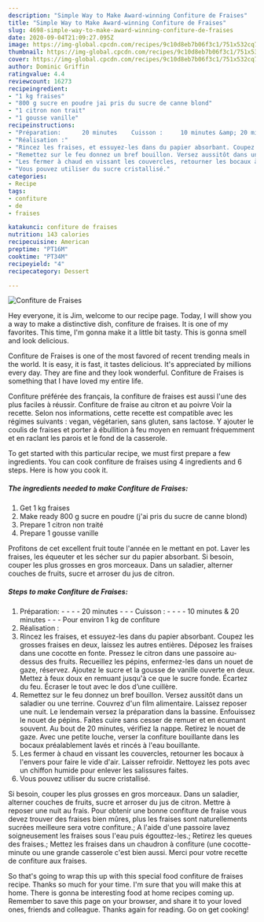 ```yaml
---
description: "Simple Way to Make Award-winning Confiture de Fraises"
title: "Simple Way to Make Award-winning Confiture de Fraises"
slug: 4698-simple-way-to-make-award-winning-confiture-de-fraises
date: 2020-09-04T21:09:27.095Z
image: https://img-global.cpcdn.com/recipes/9c10d8eb7b06f3c1/751x532cq70/confiture-de-fraises-photo-principale-de-la-recette.jpg
thumbnail: https://img-global.cpcdn.com/recipes/9c10d8eb7b06f3c1/751x532cq70/confiture-de-fraises-photo-principale-de-la-recette.jpg
cover: https://img-global.cpcdn.com/recipes/9c10d8eb7b06f3c1/751x532cq70/confiture-de-fraises-photo-principale-de-la-recette.jpg
author: Dominic Griffin
ratingvalue: 4.4
reviewcount: 16273
recipeingredient:
- "1 kg fraises"
- "800 g sucre en poudre jai pris du sucre de canne blond"
- "1 citron non trait"
- "1 gousse vanille"
recipeinstructions:
- "Préparation:      20 minutes    Cuisson :     10 minutes &amp; 20 minutes    Pour environ 1 kg de confiture"
- "Réalisation :"
- "Rincez les fraises, et essuyez-les dans du papier absorbant. Coupez les grosses fraises en deux, laissez les autres entières. Déposez les fraises dans une cocotte en fonte. Pressez le citron dans une passoire au-dessus des fruits. Recueillez les pépins, enfermez-les dans un nouet de gaze, réservez. Ajoutez le sucre et la gousse de vanille ouverte en deux. Mettez à feux doux en remuant jusqu&#39;à ce que le sucre fonde. Écartez du feu. Écraser le tout avec le dos d’une cuillère."
- "Remettez sur le feu donnez un bref bouillon. Versez aussitôt dans un saladier ou une terrine. Couvrez d&#39;un film alimentaire. Laissez reposer une nuit. Le lendemain versez la préparation dans la bassine. Enfouissez le nouet de pépins. Faites cuire sans cesser de remuer et en écumant souvent. Au bout de 20 minutes, vérifiez la nappe. Retirez le nouet de gaze. Avec une petite louche, verser la confiture bouillante dans les bocaux préalablement lavés et rincés à l&#39;eau bouillante."
- "Les fermer à chaud en vissant les couvercles, retourner les bocaux à l&#39;envers pour faire le vide d&#39;air. Laisser refroidir. Nettoyez les pots avec un chiffon humide pour enlever les salissures faites."
- "Vous pouvez utiliser du sucre cristallisé."
categories:
- Recipe
tags:
- confiture
- de
- fraises

katakunci: confiture de fraises 
nutrition: 143 calories
recipecuisine: American
preptime: "PT16M"
cooktime: "PT34M"
recipeyield: "4"
recipecategory: Dessert

---
```



![Confiture de Fraises](https://img-global.cpcdn.com/recipes/9c10d8eb7b06f3c1/751x532cq70/confiture-de-fraises-photo-principale-de-la-recette.jpg)

Hey everyone, it is Jim, welcome to our recipe page. Today, I will show you a way to make a distinctive dish, confiture de fraises. It is one of my favorites. This time, I'm gonna make it a little bit tasty. This is gonna smell and look delicious.

Confiture de Fraises is one of the most favored of recent trending meals in the world. It is easy, it is fast, it tastes delicious. It's appreciated by millions every day. They are fine and they look wonderful. Confiture de Fraises is something that I have loved my entire life.

Confiture préférée des français, la confiture de fraises est aussi l&#39;une des plus faciles à réussir. Confiture de fraise au citron et au poivre Voir la recette. Selon nos informations, cette recette est compatible avec les régimes suivants : vegan, végétarien, sans gluten, sans lactose. Y ajouter le coulis de fraises et porter à ébullition à feu moyen en remuant fréquemment et en raclant les parois et le fond de la casserole.


To get started with this particular recipe, we must first prepare a few ingredients. You can cook confiture de fraises using 4 ingredients and 6 steps. Here is how you cook it.

<!--inarticleads1-->

##### The ingredients needed to make Confiture de Fraises:

1. Get 1 kg fraises
1. Make ready 800 g sucre en poudre (j&#39;ai pris du sucre de canne blond)
1. Prepare 1 citron non traité
1. Prepare 1 gousse vanille


Profitons de cet excellent fruit toute l&#39;année en le mettant en pot. Laver les fraises, les équeuter et les sécher sur du papier absorbant. Si besoin, couper les plus grosses en gros morceaux. Dans un saladier, alterner couches de fruits, sucre et arroser du jus de citron. 

<!--inarticleads2-->

##### Steps to make Confiture de Fraises:

1. Préparation: -  -   -  -  20 minutes -   -  - Cuisson : -  -   -  - 10 minutes &amp; 20 minutes -   -  - Pour environ 1 kg de confiture
1. Réalisation :
1. Rincez les fraises, et essuyez-les dans du papier absorbant. Coupez les grosses fraises en deux, laissez les autres entières. Déposez les fraises dans une cocotte en fonte. Pressez le citron dans une passoire au-dessus des fruits. Recueillez les pépins, enfermez-les dans un nouet de gaze, réservez. Ajoutez le sucre et la gousse de vanille ouverte en deux. Mettez à feux doux en remuant jusqu&#39;à ce que le sucre fonde. Écartez du feu. Écraser le tout avec le dos d’une cuillère.
1. Remettez sur le feu donnez un bref bouillon. Versez aussitôt dans un saladier ou une terrine. Couvrez d&#39;un film alimentaire. Laissez reposer une nuit. Le lendemain versez la préparation dans la bassine. Enfouissez le nouet de pépins. Faites cuire sans cesser de remuer et en écumant souvent. Au bout de 20 minutes, vérifiez la nappe. Retirez le nouet de gaze. Avec une petite louche, verser la confiture bouillante dans les bocaux préalablement lavés et rincés à l&#39;eau bouillante.
1. Les fermer à chaud en vissant les couvercles, retourner les bocaux à l&#39;envers pour faire le vide d&#39;air. Laisser refroidir. Nettoyez les pots avec un chiffon humide pour enlever les salissures faites.
1. Vous pouvez utiliser du sucre cristallisé.


Si besoin, couper les plus grosses en gros morceaux. Dans un saladier, alterner couches de fruits, sucre et arroser du jus de citron. Mettre à reposer une nuit au frais. Pour obtenir une bonne confiture de fraise vous devez trouver des fraises bien mûres, plus les fraises sont naturellements sucrées meilleure sera votre confiture.; A l&#39;aide d&#39;une passoire lavez soigneusement les fraises sous l&#39;eau puis égouttez-les.; Retirez les queues des fraises.; Mettez les fraises dans un chaudron à confiture (une cocotte-minute ou une grande casserole c&#39;est bien aussi. Merci pour votre recette de confiture aux fraises. 

So that's going to wrap this up with this special food confiture de fraises recipe. Thanks so much for your time. I'm sure that you will make this at home. There is gonna be interesting food at home recipes coming up. Remember to save this page on your browser, and share it to your loved ones, friends and colleague. Thanks again for reading. Go on get cooking!

